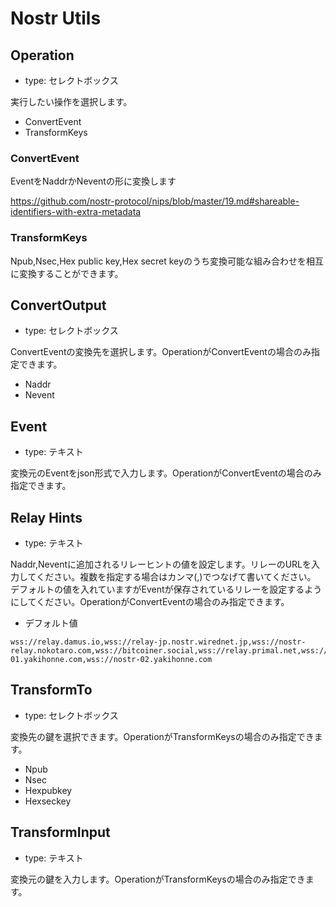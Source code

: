 # Nostr Utils

## Operation

- type: セレクトボックス

実行したい操作を選択します。

- ConvertEvent
- TransformKeys

### ConvertEvent

EventをNaddrかNeventの形に変換します

https://github.com/nostr-protocol/nips/blob/master/19.md#shareable-identifiers-with-extra-metadata

### TransformKeys

Npub,Nsec,Hex public key,Hex secret keyのうち変換可能な組み合わせを相互に変換することができます。

## ConvertOutput

- type: セレクトボックス

ConvertEventの変換先を選択します。OperationがConvertEventの場合のみ指定できます。

- Naddr
- Nevent

## Event

- type: テキスト

変換元のEventをjson形式で入力します。OperationがConvertEventの場合のみ指定できます。

## Relay Hints

- type: テキスト


Naddr,Neventに追加されるリレーヒントの値を設定します。リレーのURLを入力してください。複数を指定する場合はカンマ(,)でつなげて書いてください。
デフォルトの値を入れていますがEventが保存されているリレーを設定するようにしてください。OperationがConvertEventの場合のみ指定できます。

- デフォルト値

```
wss://relay.damus.io,wss://relay-jp.nostr.wirednet.jp,wss://nostr-relay.nokotaro.com,wss://bitcoiner.social,wss://relay.primal.net,wss://nostr-01.yakihonne.com,wss://nostr-02.yakihonne.com
```

## TransformTo

- type: セレクトボックス

変換先の鍵を選択できます。OperationがTransformKeysの場合のみ指定できます。

- Npub
- Nsec
- Hexpubkey
- Hexseckey

## TransformInput

- type: テキスト

変換元の鍵を入力します。OperationがTransformKeysの場合のみ指定できます。
